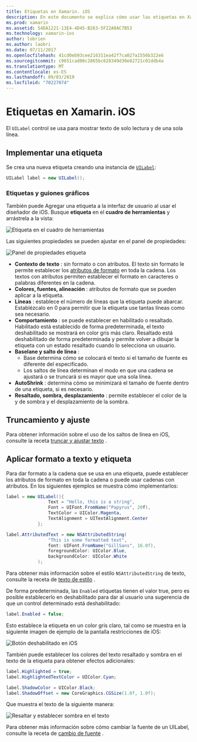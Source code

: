 ```yaml
---
title: Etiquetas en Xamarin. iOS
description: En este documento se explica cómo usar las etiquetas en Xamarin. iOS. Describe cómo crear etiquetas mediante programación y con el diseñador de iOS.
ms.prod: xamarin
ms.assetid: 54DA1221-13E4-4D45-B263-5F22A0AC7B53
ms.technology: xamarin-ios
author: lobrien
ms.author: laobri
ms.date: 07/11/2017
ms.openlocfilehash: 41cd0eb93cee216311ea42f7ca027a1556b322e6
ms.sourcegitcommit: c9651cad80c2865bc628349d30e82721c01ddb4a
ms.translationtype: MT
ms.contentlocale: es-ES
ms.lasthandoff: 09/03/2019
ms.locfileid: "70227074"
---
```

# <a name="labels-in-xamarinios"></a>Etiquetas en Xamarin. iOS

El `UILabel` control se usa para mostrar texto de solo lectura y de una sola línea.

## <a name="implementing-a-label"></a>Implementar una etiqueta

Se crea una nueva etiqueta creando una instancia de [`UILabel`](xref:UIKit.UILabel):

```csharp
UILabel label = new UILabel();
```

### <a name="labels-and-storyboards"></a>Etiquetas y guiones gráficos

También puede Agregar una etiqueta a la interfaz de usuario al usar el diseñador de iOS. Busque **etiqueta** en el **cuadro de herramientas** y arrástrela a la vista:

![Etiqueta en el cuadro de herramientas](labels-images/image3.png)

Las siguientes propiedades se pueden ajustar en el panel de propiedades:

![Panel de propiedades etiqueta](labels-images/image2.png)

- **Contexto de texto** : sin formato o con atributos. El texto sin formato le permite establecer los [atributos de formato](#Formatting_Text_and_Label) en toda la cadena. Los textos con atributos permiten establecer el formato en caracteres o palabras diferentes en la cadena.
- **Colores, fuentes, alineación** : atributos de formato que se pueden aplicar a la etiqueta.
- **Líneas** : establece el número de líneas que la etiqueta puede abarcar. Establézcalo en 0 para permitir que la etiqueta use tantas líneas como sea necesario.
- **Comportamiento** : se puede establecer en habilitado o resaltado. Habilitado está establecido de forma predeterminada, el texto deshabilitado se mostrará en color gris más claro. Resaltado está deshabilitado de forma predeterminada y permite volver a dibujar la etiqueta con un estado resaltado cuando lo selecciona un usuario.
- **Baselane y salto de línea** :
  - Base determina cómo se colocará el texto si el tamaño de fuente es diferente del especificado.
  - Los saltos de línea determinan el modo en que una cadena se ajustará o se truncará si es mayor que una sola línea.
- **AutoShrink** : determina cómo se minimizará el tamaño de fuente dentro de una etiqueta, si es necesario.
- **Resaltado, sombra, desplazamiento** : permite establecer el color de la y de sombra y el desplazamiento de la sombra.

## <a name="truncating-and-wrapping"></a>Truncamiento y ajuste

Para obtener información sobre el uso de los saltos de línea en iOS, consulte la receta [truncar y ajustar texto](https://github.com/xamarin/recipes/tree/master/Recipes/ios/standard_controls/labels/uilabel-truncate-wrap-text) .

<a name="Formatting_Text_and_Label"/>

## <a name="formatting-text-and-label"></a>Aplicar formato a texto y etiqueta

Para dar formato a la cadena que se usa en una etiqueta, puede establecer los atributos de formato en toda la cadena o puede usar cadenas con atributos. En los siguientes ejemplos se muestra cómo implementarlos:

```csharp
label = new UILabel(){
                Text = "Hello, this is a string",
                Font = UIFont.FromName("Papyrus", 20f),
                TextColor = UIColor.Magenta,
                TextAlignment = UITextAlignment.Center
            };
```

```csharp
label.AttributedText = new NSAttributedString(
                "This is some formatted text",
                font: UIFont.FromName("GillSans", 16.0f),
                foregroundColor: UIColor.Blue,
                backgroundColor: UIColor.White
            );
```

Para obtener más información sobre el estilo `NSAttributedString` de texto, consulte la receta de [texto de estilo](https://github.com/xamarin/recipes/tree/master/Recipes/ios/standard_controls/text_field/style_text) .

De forma predeterminada, las `Enabled` etiquetas tienen el valor true, pero es posible establecerlo en deshabilitado para dar al usuario una sugerencia de que un control determinado está deshabilitado:

```csharp
label.Enabled = false;
```

Esto establece la etiqueta en un color gris claro, tal como se muestra en la siguiente imagen de ejemplo de la pantalla restricciones de iOS:

![Botón deshabilitado en iOS](labels-images/image1.png)

También puede establecer los colores del texto resaltado y sombra en el texto de la etiqueta para obtener efectos adicionales:

```csharp
label.Highlighted = true;
label.HighlightedTextColor = UIColor.Cyan;

label.ShadowColor = UIColor.Black;
label.ShadowOffset = new CoreGraphics.CGSize(1.0f, 1.0f);
```

Que muestra el texto de la siguiente manera:

![Resaltar y establecer sombra en el texto](labels-images/image4.png)

Para obtener más información sobre cómo cambiar la fuente de un UILabel, consulte la receta de [cambio de fuente](https://github.com/xamarin/recipes/tree/master/Recipes/ios/standard_controls/labels/change_the_font) .





